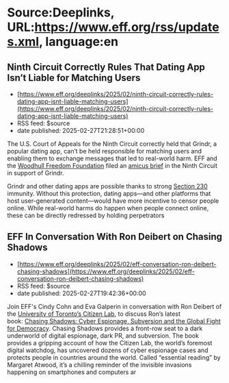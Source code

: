 # Source:Deeplinks, URL:https://www.eff.org/rss/updates.xml, language:en

## Ninth Circuit Correctly Rules That Dating App Isn’t Liable for Matching Users
 - [https://www.eff.org/deeplinks/2025/02/ninth-circuit-correctly-rules-dating-app-isnt-liable-matching-users](https://www.eff.org/deeplinks/2025/02/ninth-circuit-correctly-rules-dating-app-isnt-liable-matching-users)
 - RSS feed: $source
 - date published: 2025-02-27T21:28:51+00:00

<div class="field field--name-body field--type-text-with-summary field--label-hidden"><div class="field__items"><div class="field__item even"><p>The U.S. Court of Appeals for the Ninth Circuit correctly held that Grindr, a popular dating app, can’t be held responsible for matching users and enabling them to exchange messages that led to real-world harm. EFF and the <a href="https://www.woodhullfoundation.org/">Woodhull Freedom Foundation</a> filed an <a href="https://www.eff.org/document/doe-v-grindr-9th-cir-eff-amicus-brief">amicus brief</a> in the Ninth Circuit in support of Grindr.</p>
<p>Grindr and other dating apps are possible thanks to strong <a href="https://www.law.cornell.edu/uscode/text/47/230">Section 230</a> immunity. Without this protection, dating apps—and other platforms that host user-generated content—would have more incentive to censor people online. While real-world harms do happen when people connect online, these can be directly redressed by holding perpetrators

## EFF In Conversation With Ron Deibert on Chasing Shadows
 - [https://www.eff.org/deeplinks/2025/02/eff-conversation-ron-deibert-chasing-shadows](https://www.eff.org/deeplinks/2025/02/eff-conversation-ron-deibert-chasing-shadows)
 - RSS feed: $source
 - date published: 2025-02-27T19:42:36+00:00

<div class="field field--name-body field--type-text-with-summary field--label-hidden"><div class="field__items"><div class="field__item even"><p>Join EFF's Cindy Cohn and Eva Galperin in conversation with Ron Deibert of the <a href="https://citizenlab.ca/" target="_blank" rel="noopener noreferrer">University of Toronto’s Citizen Lab</a>, to discuss Ron’s latest book:<span> </span><a href="https://chasingshadowsbook.ca/" target="_blank" rel="noopener noreferrer">Chasing Shadows: Cyber Espionage, Subversion and the Global Fight for Democracy</a>. Chasing Shadows provides a front-row seat to a dark underworld of digital espionage, dark PR, and subversion. The book provides a gripping account of how the Citizen Lab, the world’s foremost digital watchdog, has uncovered dozens of cyber espionage cases and protects people in countries around the world. Called “essential reading” by Margaret Atwood, it’s a chilling reminder of the invisible invasions happening on smartphones and computers ar

